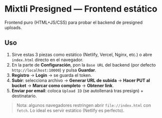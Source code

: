 # Mixtli Presigned — Frontend estático

Frontend puro (HTML+JS/CSS) para probar el backend de presigned uploads.

## Uso

1. Sirve estas 3 piezas como estático (Netlify, Vercel, Nginx, etc.) o abre `index.html` directo en el navegador.
2. En la parte de **Configuración**, pon la `Base URL` del backend (por defecto `http://localhost:10000`) y pulsa **Guardar**.
3. **Registro** → **Login** → se guarda el token.
4. **Subir**: selecciona archivo → **Generar URL de subida** → **Hacer PUT al bucket** → **Marcar como completo** → **Obtener link**.
5. **Enviar por email**: coloca `Upload ID` (se autollenará tras presign) + destinatario.

> Nota: algunos navegadores restringen abrir `file://index.html` con `fetch`. Lo ideal es servir estático (Netlify es perfecto).
